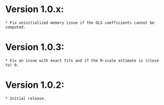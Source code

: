 # Version 1.0.x:
    * Fix uninitialized memory issue if the OLS coefficients cannot be computed.

# Version 1.0.3:
    * Fix an issue with exact fits and if the M-scale estimate is (close to) 0.

# Version 1.0.2:
    * Initial release.

